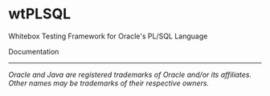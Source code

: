 # wtPLSQL
Whitebox Testing Framework for Oracle's PL/SQL Language

Documentation

---

_Oracle and Java are registered trademarks of Oracle and/or its affiliates. Other names may be trademarks of their respective owners._
